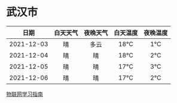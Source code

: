 # 武汉市
|日期|白天天气|夜晚天气|白天温度|夜晚温度|
|:--:|:--:|:--:|:--:|:--:|
|2021-12-03|晴|多云|18℃|1℃|
|2021-12-04|晴|晴|18℃|2℃|
|2021-12-05|晴|晴|17℃|3℃|
|2021-12-06|晴|晴|17℃|2℃|
 
[物联网学习指南](http://doc.lziqi.top/IoT)
